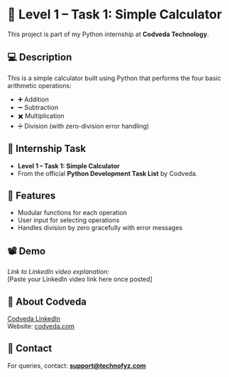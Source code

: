 # 🔢 Level 1 – Task 1: Simple Calculator

This project is part of my Python internship at **Codveda Technology**.

## 💻 Description

This is a simple calculator built using Python that performs the four basic arithmetic operations:

- ➕ Addition  
- ➖ Subtraction  
- ✖️ Multiplication  
- ➗ Division (with zero-division error handling)

## 🎯 Internship Task

- **Level 1 – Task 1: Simple Calculator**
- From the official **Python Development Task List** by Codveda.

## 🚀 Features

- Modular functions for each operation  
- User input for selecting operations  
- Handles division by zero gracefully with error messages

## 📽️ Demo

_Link to LinkedIn video explanation:_  
[Paste your LinkedIn video link here once posted]

## 🔗 About Codveda

[Codveda LinkedIn](https://www.linkedin.com/company/codveda-technologies/about/)  
Website: [codveda.com](http://www.technofyz.com/)

## 📩 Contact

For queries, contact: **support@technofyz.com**

